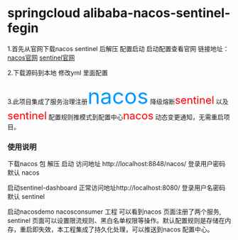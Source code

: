 # springcloud alibaba-nacos-sentinel-fegin

1.首先从官网下载nacos sentinel 后解压 配置启动 启动配置查看官网
链接地址：[nacos官网](https://nacos.io/en-us/) [sentinel官网](https://github.com/alibaba/Sentinel/wiki)

 2.下载源码到本地 修改yml 里面配置

3.此项目集成了服务治理注册<font color=#0099ff size=8>nacos</font> 降级熔断<font color=red size=5>sentinel</font> 以及<font color=red size=5>sentinel</font> 配置规则推模式到配置中心<font color=red size=5>nacos</font> 动态变更通知，无需重启项目。
### 使用说明
下载nacos 包 解压 启动 访问地址 http://localhost:8848/nacos/ 登录用户密码默认 nacos 

启动sentinel-dashboard 正常访问地址http://localhost:8080/ 登录用户名密码默认 sentinel 

启动nacosdemo nacosconsumer 工程 可以看到nacos 页面注册了两个服务, sentinel 页面可以设置限流规则、黑白名单权限等操作。默认配置规则是存储在内存，重启即失效，本工程集成了持久化处理，可以推送到nacos 配置中心。
